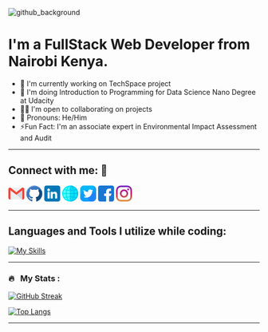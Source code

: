 ![github_background](https://github.com/David-Motari/David-Motari/assets/58317281/ef955c5f-f9c7-4116-8844-9edd572a0180)
# I'm a FullStack Web Developer from Nairobi Kenya.
* 🔭 I'm currently working on TechSpace project
* 🌱 I'm doing Introduction to Programming for Data Science Nano Degree at Udacity
* 👯‍♂️ I'm open to collaborating on projects
* 🤗 Pronouns: He/Him
* ⚡Fun Fact: I'm an associate expert in Environmental Impact Assessment and Audit
---
## Connect with me: 🤝
<!--Social icons-->

<!-- display the social media buttons in README -->

[![email][1.1]][1]
[![github][2.1]][2]
[![linkedin][3.1]][3]
[![website][4.1]][4]
[![twitter][5.1]][5]
[![facebook][6.1]][6]
[![instagram][7.1]][7]


<!-- links to social media icons -->

[1.1]: ./gmail.png (email)
[2.1]: ./github.png (github)
[3.1]: ./linkedin.png (linkedin)
[4.1]: ./world-wide-web.png (website)
[5.1]: ./twitter.png (twitter)
[6.1]: ./facebook.png (facebook)
[7.1]: ./instagram.png (instagram)

<!-- links to my social media accounts -->
[1]: mailto:davemotari22@gmail.com
[2]: https://www.github.com/David-Motari
[3]: https:/www.linkedin/com/in/david-motari
[4]: https://david-motari.github.io
[5]: https://www.twitter.com/david_motari
[6]: https://www.facebook.com/david.motari.3
[7]: https:www.instagram.com/dave_motari

---

## Languages and Tools I utilize while coding:
[![My Skills](https://skills.thijs.gg/icons?i=js,html,css,angular,react,nodejs,py,ts,mongodb,postgres,redis,docker,git,vim,md,vs)](https://skills.thijs.gg)

---

### 🔥 &nbsp; My Stats :
[![GitHub Streak](https://github-readme-streak-stats.herokuapp.com?user=David-Motari&theme=cobalt&date_format=j%20M%5B%20Y%5D&mode=weekly)](https://git.io/streak-stats)

[![Top Langs](https://github-readme-stats.vercel.app/api/top-langs/?username=David-Motari&layout=compact&theme=vision-friendly-dark)](https://github.com/David-Motari/github-readme-stats)

---

